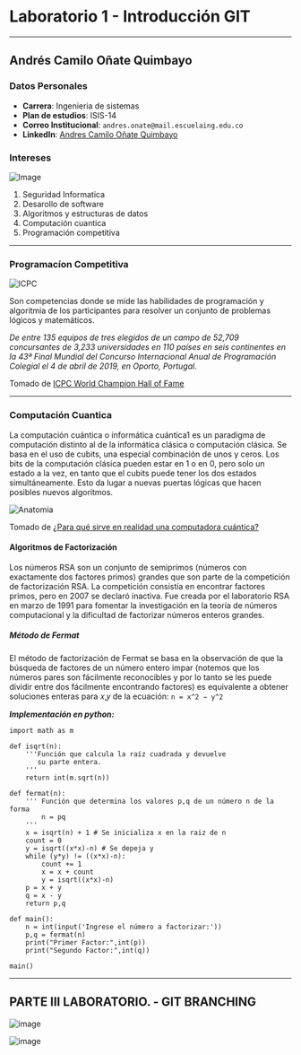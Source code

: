 # Laboratorio 1 - Introducción GIT
---
## Andrés Camilo Oñate Quimbayo

### Datos Personales
 - **Carrera**: Ingenieria de sistemas
 - **Plan de estudios**: ISIS-14
 - **Correo Institucional**: `andres.onate@mail.escuelaing.edu.co`
 - **LinkedIn**: [Andres Camilo Oñate Quimbayo](https://co.linkedin.com/in/andr%C3%A9s-camilo-o%C3%B1ate-quimbayo-022332151/en?trk=people-guest_people_search-card)
 
### Intereses

![Image](https://definicion.de/wp-content/uploads/2009/03/ingenieria-de-sistemas.jpg)

  1. Seguridad Informatica 
  2. Desarollo de software
  3. Algoritmos y estructuras de datos
  4. Computación cuantica
  5. Programación competitiva
---
### Programacíon Competitiva

![ICPC](https://icpc.global/community/world-finals-champions/ICPCNews_2019_Storybox.jpg)

Son competencias donde se mide las habilidades de programación y algoritmia de los participantes para resolver un conjunto de problemas lógicos y matemáticos.

_De entre 135 equipos de tres elegidos de un campo de 52,709 concursantes de 3,233 universidades en 110 países en seis continentes en la 43ª Final Mundial del Concurso Internacional Anual de Programación Colegial el 4 de abril de 2019, en Oporto, Portugal._ 

Tomado de [ICPC World Champion Hall of Fame](https://icpc.global/community/world-finals-champions)

---
### Computación Cuantica

La computación cuántica o informática cuántica1​ es un paradigma de computación distinto al de la informática clásica o computación clásica. Se basa en el uso de cubits, una especial combinación de unos y ceros. Los bits de la computación clásica pueden estar en 1 o en 0, pero solo un estado a la vez, en tanto que el cubits puede tener los dos estados simultáneamente. Esto da lugar a nuevas puertas lógicas que hacen posibles nuevos algoritmos.

![Anatomia](https://user-images.githubusercontent.com/63562181/215297737-1b08a6a3-3fe3-4bd9-b586-264683dfaccf.PNG)

Tomado de [¿Para qué sirve en realidad una computadora cuántica?](https://www.dw.com/es/para-qu%C3%A9-sirve-en-realidad-una-computadora-cu%C3%A1ntica/a-50991735)

#### Algoritmos de Factorización

Los números RSA son un conjunto de semiprimos (números con exactamente dos factores primos) grandes que son parte de la competición de factorización RSA. La
competición consistía en encontrar factores primos, pero en 2007 se declaró inactiva. Fue creada por el laboratorio RSA en marzo de 1991 para fomentar la
investigación en la teoría de números computacional y la dificultad de factorizar números enteros grandes.

##### Método de Fermat

El método de factorización de Fermat se basa en la observación de que la búsqueda de factores de un número entero impar (notemos que los números pares son fácilmente reconocibles y por lo tanto se les puede dividir entre dos fácilmente encontrando factores) es equivalente a obtener soluciones enteras para 𝑥,𝑦 de la ecuación: `n = x^2 − y^2`

_**Implementación en python:**_
```
import math as m

def isqrt(n):
    '''Función que calcula la raíz cuadrada y devuelve
       su parte entera.
    '''
    return int(m.sqrt(n))

def fermat(n):
    ''' Función que determina los valores p,q de un número n de la forma
        n = pq
    '''
    x = isqrt(n) + 1 # Se inicializa x en la raiz de n
    count = 0
    y = isqrt((x*x)-n) # Se depeja y
    while (y*y) != ((x*x)-n):
        count += 1
        x = x + count
        y = isqrt((x*x)-n) 
    p = x + y
    q = x - y 
    return p,q
                
def main():             
    n = int(input('Ingrese el número a factorizar:'))
    p,q = fermat(n)
    print("Primer Factor:",int(p))
    print("Segundo Factor:",int(q))
    
main()
```
---

## PARTE III LABORATORIO. - GIT BRANCHING

![image](https://user-images.githubusercontent.com/63562181/215934847-f1f70527-e063-4543-8b90-e40833a8cf3d.png)

![image](https://user-images.githubusercontent.com/63562181/216748270-c551ed41-e184-425a-a0f0-a9d16f297c84.png)


